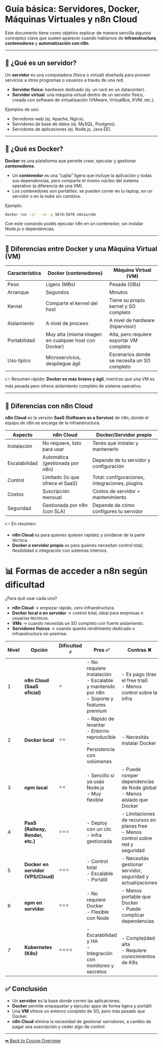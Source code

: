 # Guía básica: Servidores, Docker, Máquinas Virtuales y n8n Cloud

Este documento tiene como objetivo explicar de manera sencilla algunos conceptos clave que suelen aparecer cuando hablamos de **infraestructura**, **contenedores** y **automatización con n8n**.

---

## 🔹 ¿Qué es un servidor?

Un **servidor** es una computadora (física o virtual) diseñada para proveer servicios a otros programas o usuarios a través de una red.

* **Servidor físico**: hardware dedicado (ej. un rack en un datacenter).
* **Servidor virtual**: una máquina virtual dentro de un servidor físico, creada con software de virtualización (VMware, VirtualBox, KVM, etc.).

Ejemplos de uso:

* Servidores web (ej. Apache, Nginx).
* Servidores de base de datos (ej. MySQL, Postgres).
* Servidores de aplicaciones (ej. Node.js, Java EE).

---

## 🔹 ¿Qué es Docker?

**Docker** es una plataforma que permite crear, ejecutar y gestionar **contenedores**.

* Un **contenedor** es una “cajita” ligera que incluye la aplicación y todas sus dependencias, pero comparte el mismo núcleo del sistema operativo (a diferencia de una VM).
* Los contenedores son portátiles: se pueden correr en tu laptop, en un servidor o en la nube sin cambios.

Ejemplo:

```bash
docker run -it --rm -p 5678:5678 n8nio/n8n
```

Con este comando podés ejecutar n8n en un contenedor, sin instalar Node.js o dependencias.

---

## 🔹 Diferencias entre Docker y una Máquina Virtual (VM)

| Característica | Docker (contenedores)                                | Máquina Virtual (VM)                        |
| -------------- | ---------------------------------------------------- | ------------------------------------------- |
| Peso           | Ligero (MBs)                                         | Pesada (GBs)                                |
| Arranque       | Segundos                                             | Minutos                                     |
| Kernel         | Comparte el kernel del host                          | Tiene su propio kernel y SO completo        |
| Aislamiento    | A nivel de proceso                                   | A nivel de hardware (hipervisor)            |
| Portabilidad   | Muy alta (misma imagen en cualquier host con Docker) | Alta, pero requiere exportar VM completa    |
| Uso típico     | Microservicios, despliegue ágil                      | Escenarios donde se necesita un SO completo |

👉 Resumen rápido: **Docker es más liviano y ágil**, mientras que una VM es más pesada pero ofrece aislamiento completo de sistema operativo.

---

## 🔹 Diferencias con n8n Cloud

**n8n Cloud** es la versión **SaaS (Software as a Service)** de n8n, donde el equipo de n8n se encarga de la infraestructura.

| Aspecto       | n8n Cloud                        | Docker/Servidor propio                         |
| ------------- | -------------------------------- | ---------------------------------------------- |
| Instalación   | No requiere, listo para usar     | Tenés que instalar y mantenerlo                |
| Escalabilidad | Automática (gestionada por n8n)  | Depende de tu servidor y configuración         |
| Control       | Limitado (lo que ofrece el SaaS) | Total: configuraciones, integraciones, plugins |
| Costos        | Suscripción mensual              | Costos de servidor + mantenimiento             |
| Seguridad     | Gestionada por n8n (con SLA)     | Depende de cómo configures tu servidor         |

👉 En resumen:

* **n8n Cloud** es para quienes quieren rapidez y olvidarse de la parte técnica.
* **Docker o servidor propio** es para quienes necesitan control total, flexibilidad o integración con sistemas internos.


# 📊 Formas de acceder a n8n según dificultad

¿Para qué usar cada uno?

* **n8n Cloud** → empezar rápido, cero infraestructura.
* **Docker local o en servidor** → control total, ideal para empresas o usuarios técnicos.
* **VMs** → cuando necesitás un SO completo con fuerte aislamiento.
* **Servidores físicos** → cuando querés rendimiento dedicado o infraestructura on-premise.


| Nivel | Opción                                 | Dificultad ⚡ | Pros ✅                                                                                       | Contras ❌                                                                          | Ideal para 👤                                                        |
| ----- | -------------------------------------- | ------------ | -------------------------------------------------------------------------------------------- | ---------------------------------------------------------------------------------- | -------------------------------------------------------------------- |
| 1     | **n8n Cloud (SaaS oficial)**           | ⭐            | - No requiere instalación<br>- Escalable y mantenido por n8n<br>- Soporte y features premium | - Es pago (tras el free trial)<br>- Menos control sobre la infra                   | Usuarios que quieren empezar rápido sin preocuparse por nada técnico |
| 2     | **Docker local**                       | ⭐⭐           | - Rápido de levantar<br>- Entorno reproducible<br>- Persistencia con volúmenes               | - Necesitás instalar Docker                                                        | Devs que quieren simular producción en su máquina                    |
| 3     | **npm local**                          | ⭐⭐           | - Sencillo si ya usás Node.js<br>- Muy flexible                                              | - Puede romper dependencias de Node global<br>- Menos aislado que Docker           | Devs que prefieren trabajar directo con Node.js                      |
| 4     | **PaaS (Railway, Render, etc.)**       | ⭐⭐⭐          | - Deploy con un clic<br>- Infra gestionada                                                   | - Limitaciones de recursos en planes free<br>- Menos control sobre red y seguridad | Prototipos rápidos en la nube                                        |
| 5     | **Docker en servidor (VPS/Cloud)**     | ⭐⭐⭐          | - Control total<br>- Escalable<br>- Portátil                                                 | - Necesitás gestionar servidor, seguridad y actualizaciones                        | Usuarios intermedios con VPS/Cloud propio                            |
| 6     | **npm en servidor**                    | ⭐⭐⭐          | - No requiere Docker<br>- Flexible con Node                                                  | - Menos portable que Docker<br>- Puede complicar dependencias                      | Casos donde no se quiere usar contenedores                           |
| 7     | **Kubernetes (K8s)**                   | ⭐⭐⭐⭐         | - Escalabilidad y HA<br>- Integración con monitoreo y secretos                               | - Complejidad alta<br>- Requiere conocimientos de K8s                              | Empresas grandes con infra compleja                                  |

## ✅ Conclusión

* Un **servidor** es la base donde corren las aplicaciones.
* **Docker** permite empaquetar y ejecutar apps de forma ligera y portátil.
* Una **VM** ofrece un entorno completo de SO, pero más pesado que Docker.
* **n8n Cloud** elimina la necesidad de gestionar servidores, a cambio de pagar una suscripción y ceder algo de control.

---
[⬅ Back to Course Overview](../../README.md)
